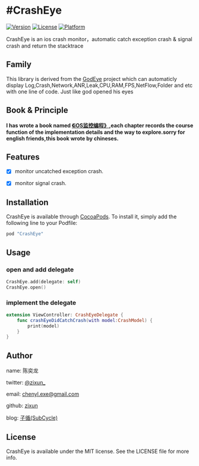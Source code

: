 #CrashEye
=======

[![Version](https://img.shields.io/cocoapods/v/CrashEye.svg?style=flat)](http://cocoapods.org/pods/CrashEye)
[![License](https://img.shields.io/cocoapods/l/CrashEye.svg?style=flat)](http://cocoapods.org/pods/CrashEye)
[![Platform](https://img.shields.io/cocoapods/p/CrashEye.svg?style=flat)](http://cocoapods.org/pods/CrashEye)

CrashEye is an ios crash monitor，automatic catch exception crash & signal crash and return the stacktrace

## Family
This library is derived from the [GodEye](https://github.com/zixun/GodEye) project which can automaticly display Log,Crash,Network,ANR,Leak,CPU,RAM,FPS,NetFlow,Folder and etc with one line of code. Just like god opened his eyes

## Book & Principle

**I has wrote a book named [《iOS监控编程》](https://www.qingdan.us/product/25),each chapter records the course function of the implementation details and the way to explore.sorry for english friends,this book wrote by chineses.**

## Features

- [x] monitor uncatched exception crash.
- [x] monitor signal crash.


## Installation

CrashEye is available through [CocoaPods](http://cocoapods.org). To install
it, simply add the following line to your Podfile:

```ruby
pod "CrashEye"
```
## Usage
### open and add delegate

```swift
CrashEye.add(delegate: self)
CrashEye.open()
```

### implement the delegate

```swift
extension ViewController: CrashEyeDelegate {
    func crashEyeDidCatchCrash(with model:CrashModel) {
        print(model)
    }
}
```

## Author

name: 陈奕龙

twitter: [@zixun_](https://twitter.com/zixun_)

email: chenyl.exe@gmail.com

github: [zixun](https://github.com/zixun)

blog: [子循(SubCycle)](http://zixun.github.io/)



## License

CrashEye is available under the MIT license. See the LICENSE file for more info.
